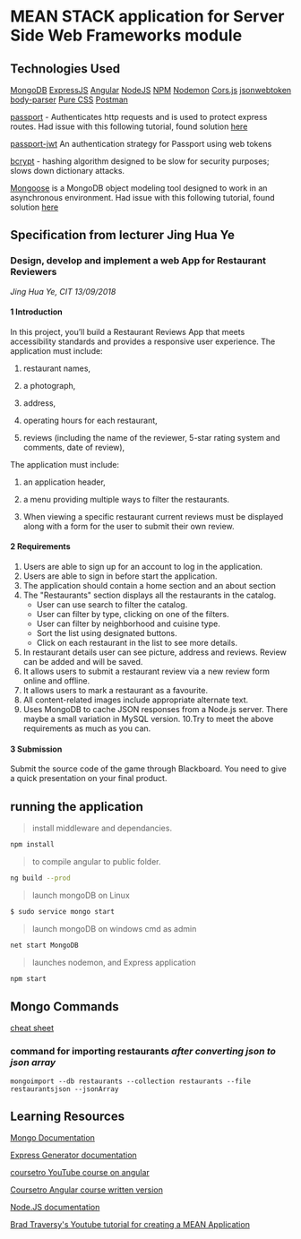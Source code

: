 # MEAN STACK application for Server Side Web Frameworks module

## Technologies Used

[MongoDB](https://www.mongodb.com/)
[ExpressJS](https://expressjs.com/)
[Angular](https://angular.io/)
[NodeJS](https://nodejs.org/en/)
[NPM](https://www.npmjs.com/)
[Nodemon](https://nodemon.io/)
[Cors.js](https://github.com/expressjs/cors)
[jsonwebtoken](https://www.jsonwebtoken.io/)
[body-parser](https://www.npmjs.com/package/body-parser)
[Pure CSS](https://purecss.io/)
[Postman](https://www.getpostman.com/)

[passport](http://www.passportjs.org/) - Authenticates http requests and is used to protect express routes. Had issue with this following tutorial, found solution [here](https://stackoverflow.com/questions/50317738/fromauthheaderasbearertoken-is-not-working-in-node)

[passport-jwt](https://www.js.com/package/passport-jwt) An authentication strategy for Passport using web tokens

[bcrypt](https://www.npmjs.com/package/bcrypt) - hashing algorithm designed to be slow for security purposes; slows down dictionary attacks.

[Mongoose](https://www.npmjs.com/package/mongoose) is a MongoDB object modeling tool designed to work in an asynchronous environment. Had issue with this following tutorial, found solution [here](https://stackoverflow.com/questions/50448272/avoid-current-url-string-parser-is-deprecated-warning-by-setting-usenewurlpars)

## Specification from lecturer Jing Hua Ye

### Design, develop and implement a web App for Restaurant Reviewers

*Jing Hua Ye, CIT 13/09/2018*

#### 1 Introduction

In this project, you’ll build a Restaurant Reviews App that meets accessibility standards and provides
a responsive user experience. The application must include:

1. restaurant names,

1. a photograph,

1. address,

1. operating hours for each restaurant,

1. reviews (including the name of the reviewer, 5-star rating system and comments, date of review),

The application must include:

1. an application header,

1. a menu providing multiple ways to filter the restaurants.

1. When viewing a specific restaurant current reviews must be displayed along with a form for the user to submit their own review.

#### 2 Requirements

1. Users are able to sign up for an account to log in the application.
2. Users are able to sign in before start the application.
3. The application should contain a home section and an about section
4. The "Restaurants" section displays all the restaurants in the catalog.
   - User can use search to filter the catalog.
   - User can filter by type, clicking on one of the filters.
   - User can filter by neighborhood and cuisine type.
   - Sort the list using designated buttons.
   - Click on each restaurant in the list to see more details.
5. In restaurant details user can see picture, address and reviews. Review can be added and will be
   saved.
6. It allows users to submit a restaurant review via a new review form online and offline.
7. It allows users to mark a restaurant as a favourite.
8. All content-related images include appropriate alternate text.
9. Uses MongoDB to cache JSON responses from a Node.js server. There maybe a small variation in
   MySQL version.
   10.Try to meet the above requirements as much as you can.

#### 3 Submission

Submit the source code of the game through Blackboard. You need to give a quick presentation on your
final product.

## running the application

> install middleware and dependancies.

``` bash
npm install
```

> to compile angular to public folder.

``` bash
ng build --prod
```

> launch mongoDB on Linux

``` bash
$ sudo service mongo start
```

> launch mongoDB on windows cmd as admin

``` bash
net start MongoDB
```

> launches nodemon, and Express application

``` bash
npm start
```

## Mongo Commands

[cheat sheet](https://blog.codecentric.de/files/2012/12/MongoDB-CheatSheet-v1_0.pdf)

### command for importing restaurants _after converting json to json array_

```
mongoimport --db restaurants --collection restaurants --file restaurantsjson --jsonArray
```

## Learning Resources

[Mongo Documentation](https://docs.mongodb.com/manual/)

[Express Generator documentation](https://expressjs.com/en/starter/generator.html)

[coursetro YouTube course on angular](https://www.youtube.com/watch?v=z4JUm0Bq9AM)

[Coursetro Angular course written version](https://coursetro.com/posts/code/154/Angular-6-Tutorial---Learn-Angular-6-in-this-Crash-Course)

[Node.JS documentation](https://nodejs.org/en/docs/)

[Brad Traversy's Youtube tutorial for creating a MEAN Application](https://www.youtube.com/watch?v=DQ9pZ2NKXRo)
